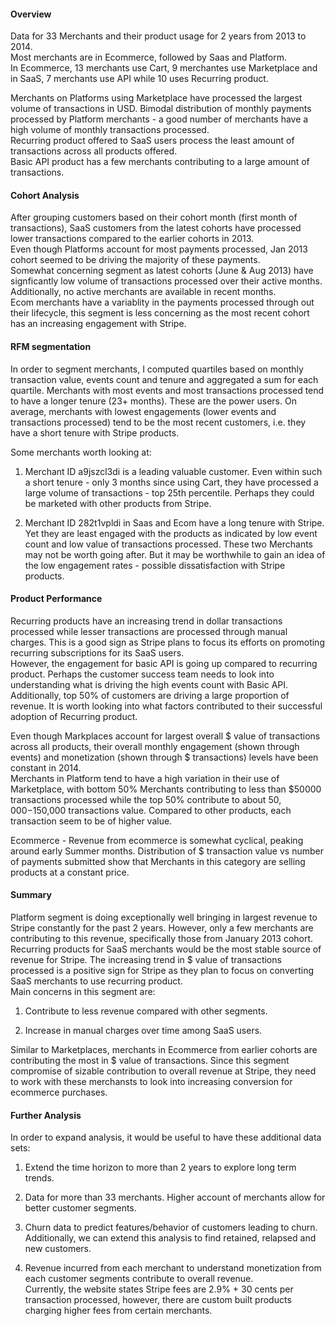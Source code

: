 #### Overview

Data for 33 Merchants and their product usage for 2 years from 2013 to 2014.<br>
Most merchants are in Ecommerce, followed by Saas and Platform.<br>
In Ecommerce, 13 merchants use Cart, 9 merchantes use Marketplace and in SaaS, 7 merchants use API while 10 uses Recurring product. 

Merchants on Platforms using Marketplace have processed the largest volume of transactions in USD. Bimodal distribution of monthly payments processed by Platform merchants - a good number of merchants have a high volume of monthly transactions processed. <br>
Recurring product offered to SaaS users process the least amount of transactions across all products offered. <br>
Basic API product has a few merchants contributing to a large amount of transactions. 

#### Cohort Analysis

After grouping customers based on their cohort month (first month of transactions), SaaS customers from the latest cohorts have processed lower transactions compared to the earlier cohorts in 2013. <br>
Even though Platforms account for most payments processed, Jan 2013 cohort seemed to be driving the majority of these payments. <br>
Somewhat concerning segment as latest cohorts (June & Aug 2013) have signficantly low volume of transactions processed over their active months. Additionally, no active merchants are available in recent months. <br>
Ecom merchants have a variablity in the payments processed through out their lifecycle, this segment is less concerning as the most recent cohort has an increasing engagement with Stripe. 

#### RFM segmentation

In order to segment merchants, I computed quartiles based on monthly transaction value, events count and tenure and aggregated a sum for each quartile. Merchants with most events and most transactions processed tend to have a longer tenure (23+ months). These are the power users. On average, merchants with lowest engagements (lower events and transactions processed) tend to be the most recent customers, i.e. they have a short tenure with Stripe products.

Some merchants worth looking at:

1. Merchant ID a9jszcl3di is a leading valuable customer. Even within such a short tenure - only 3 months since using Cart, they have processed a large volume of transactions - top 25th percentile. Perhaps they could be marketed with other products from Stripe.

2. Merchant ID 282t1vpldi in Saas and Ecom have a long tenure with Stripe. Yet they are least engaged with the products as indicated by low event count and low value of transactions processed. These two Merchants may not be worth going after. But it may be worthwhile to gain an idea of the low engagement rates - possible dissatisfaction with Stripe products.


#### Product Performance

Recurring products have an increasing trend in dollar transactions processed while lesser transactions are processed through manual charges. This is a good sign as Stripe plans to focus its efforts on promoting recurring subscriptions for its SaaS users.<br> 
However, the engagement for basic API is going up compared to recurring product. Perhaps the customer success team needs to look into understanding what is driving the high events count with Basic API. <br>
Additionally, top 50% of customers are driving a large proportion of revenue. It is worth looking into what factors contributed to their successful adoption of Recurring product.

Even though Markplaces account for largest overall $ value of transactions across all products, their overall monthly engagement (shown through events) and monetization (shown through $ transactions) levels have been constant in 2014. <br>
Merchants in Platform tend to have a high variation in their use of Marketplace, with bottom 50% Merchants contributing to less than $50000 transactions processed while the top 50% contribute to about $50,000-$150,000 transactions value. Compared to other products, each transaction seem to be of higher value.

Ecommerce - Revenue from ecommerce is somewhat cyclical, peaking around early Summer months. Distribution of $ transaction value vs number of payments submitted show that Merchants in this category are selling products at a constant price.


#### Summary

Platform segment is doing exceptionally well bringing in largest revenue to Stripe constantly for the past 2 years. However, only a few merchants are contributing to this revenue, specifically those from January 2013 cohort.<br>
Recurring products for SaaS merchants would be the most stable source of revenue for Stripe. The increasing trend in $ value of transactions processed is a positive sign for Stripe as they plan to focus on converting SaaS merchants to use recurring product. <br> 
Main concerns in this segment are:<br>

1. Contribute to less revenue compared with other segments. 

2. Increase in manual charges over time among SaaS users.

Similar to Marketplaces, merchants in Ecommerce from earlier cohorts are contributing the most in $ value of transactions. Since this segment compromise of sizable contribution to overall revenue at Stripe, they need to work with these merchansts to look into increasing conversion for ecommerce purchases.

#### Further Analysis

In order to expand analysis, it would be useful to have these additional data sets:

1. Extend the time horizon to more than 2 years to explore long term trends.

2. Data for more than 33 merchants. Higher account of merchants allow for better customer segments.

3. Churn data to predict features/behavior of customers leading to churn. Additionally, we can extend this analysis to find retained, relapsed and new customers. 

4. Revenue incurred from each merchant to understand monetization from each customer segments contribute to overall revenue. <br> Currently, the website states Stripe fees are 2.9% + 30 cents per transaction processed, however, there are custom built products charging higher fees from certain merchants.